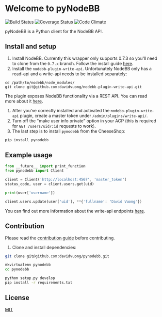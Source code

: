 # Welcome to pyNodeBB

[![Build Status](https://travis-ci.org/davidvuong/pynodebb.svg?branch=master)](https://travis-ci.org/davidvuong/pynodebb)
[![Coverage Status](https://coveralls.io/repos/davidvuong/pynodebb/badge.svg?branch=master&service=github)](https://coveralls.io/github/davidvuong/pynodebb?branch=master)
[![Code Climate](https://codeclimate.com/github/davidvuong/pynodebb/badges/gpa.svg)](https://codeclimate.com/github/davidvuong/pynodebb)

pyNodeBB is a Python client for the NodeBB API.

## Install and setup

1. Install NodeBB. Currently this wrapper only supports 0.7.3 so you'll need to clone from the `0.7.x` branch. Follow the install guide [here](https://docs.nodebb.org/en/latest/installing/os.html).
1. Install the `nodebb-plugin-write-api`. Unfortunately NodeBB only has a read-api and a write-api needs to be installed separately:

  ```
  cd /path/to/nodebb/node_modules/
  git clone git@github.com:davidvuong/nodebb-plugin-write-api.git
  ```

  The plugin exposes NodeBB functionality via a REST API. You can read more about it [here](https://github.com/davidvuong/nodebb-plugin-write-api/blob/master/routes/v1/README.md).

1. After you've correctly installed and activated the `nodebb-plugin-write-api` plugin, create a master token under `/admin/plugins/write-api/`.
1. Turn off the "make user info private" option in your ACP (this is required for `GET /users/uid/:id` requests to work).
1. The last step is to install `pynodebb` from the CheeseShop:

  ```bash
  pip install pynodebb
  ```

## Example usage

```python
from __future__ import print_function
from pynodebb import Client

client = Client('http://localhost:4567', 'master_token')
status_code, user = client.users.get(uid)

print(user['username'])

client.users.update(user['uid'], **{'fullname': 'David Vuong'})
```

You can find out more information about the write-api endpoints [here](https://github.com/davidvuong/nodebb-plugin-write-api/blob/master/routes/v1/README.md).

## Contribution

Please read the [contribution guide](https://github.com/davidvuong/pynodebb/blob/master/CONTRIBUTING.md) before contributing.

1. Clone and install dependencies:

  ```bash
  git clone git@github.com:davidvuong/pynodebb.git

  mkvirtualenv pynodebb
  cd pynodebb

  python setup.py develop
  pip install -r requirements.txt
  ```

## License

[MIT](https://github.com/davidvuong/pynodebb/blob/master/LICENSE.md)
